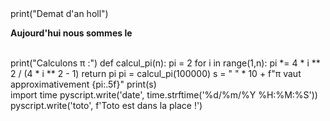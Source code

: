

<div>
<py-script>
    print("Demat d'an holl")
</py-script>
<br>
<p><strong>Aujourd'hui nous sommes le <label id='date'></label></strong></p>
<br>
<py-script>  
    print("Calculons π :")
    def calcul_pi(n):
        pi = 2
        for i in range(1,n):
            pi *= 4 * i ** 2 / (4 * i ** 2 - 1)
        return pi
    pi = calcul_pi(100000)
    s = "&nbsp;" * 10 + f"π vaut approximativement {pi:.5f}"
    print(s)
</py-script>
<br>
<div id="toto" class="alert alert-primary"></div>
<py-script>
import time
pyscript.write('date', time.strftime('%d/%m/%Y %H:%M:%S'))      
pyscript.write('toto', f'Toto est dans la place !')
</py-script>
</div>

